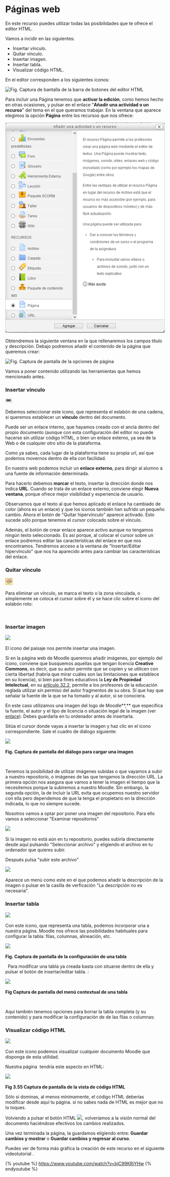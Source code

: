 
# Páginas web

En este recurso puedes utilizar todas las posibilidades que te ofrece el editor HTML.

Vamos a incidir en las siguientes:

- Insertar vínculo.
- Quitar vínculo.
- Insertar imagen.
- Insertar tabla.
- Visualizar código HTML.

En el editor corresponden a los siguientes iconos:

![Fig. Captura de bantalla de la barra de botones del editor HTML](/assets/Selección_147b.png)

Para incluir una Página tenemos que **activar la edición**, como hemos hecho en otras ocasiones, y pulsar en el enlace "**Añadir una actividad o un recurso**" del tema en el que queramos trabajar. En la ventana que aparece elegimos la opción **Página** entre los recursos que nos ofrece:


![Fig. Captura de pantalla de selección de página](img/anadir_una_pagina.png)


Obtendremos la siguiente ventana en la que rellenaremos los campos título y descripción. Debajo podremos añadir el contenido de la página que queremos crear:

![Fig. Captura de pantalla de la opciones de página](/assets/Selección_160.png)

Vamos a poner contenido utilizando las herramientas que hemos mencionado antes.

### Insertar vínculo

![](img/vinculo.png)

Debemos seleccionar este icono, que representa el eslabón de una cadena, si queremos establecer un **vínculo** dentro del documento.

Puede ser un enlace interno, que hayamos creado con el ancla dentro del propio documento (aunque con esta configuración del editor no puede hacerse sin utilizar código HTML, o bien un enlace externo, ya sea de la Web o de cualquier otro sitio de la plataforma.

Como ya sabes, cada lugar de la plataforma tiene su propia url, así que podemos movernos dentro de ella con facilidad.

En nuestra web podemos incluir un **enlace externo**, para dirigir al alumno a una fuente de información determinada.

Para hacerlo debemos **marcar** el texto, insertar la dirección donde nos indica **URL**. Cuando se trata de un enlace externo, conviene elegir **Nueva ventana**, porque ofrece mejor visibilidad y experiencia de usuario.


Observamos que el texto al que hemos aplicado el enlace ha cambiado de color (ahora es un enlace) y que los iconos también han sufrido un pequeño cambio. Ahora el botón de "Quitar hipervínculo" aparece activado. Esto sucede sólo porque tenemos el cursor colocado sobre el vínculo.

Además, el botón de crear enlace aparece activo aunque no tengamos ningún texto seleccionado. Es así porque, al colocar el cursor sobre un enlace podremos editar las características del enlace en que nos encontramos. Tendremos acceso a la ventana de "Insertar/Editar hipervínculo" que nos ha aparecido antes para cambiar las características del enlace. 

### Quitar vínculo

![](img/boton_quitar_enlace.png)

Para eliminar un vínculo, se marca el texto o la zona vinculada, o símplemente se coloca el cursor sobre él y se hace clic sobre el icono del eslabón roto:

 
### Insertar imagen

![](/assets/Selección_161.png)

El icono del paisaje nos permite insertar una imagen.

Si en la página web de Moodle queremos añadir imágenes, por ejemplo del icono, conviene que busquemos aquellas que tengan licencia **Creative Commons**, es decir, que su autor permite que se copien y se utilicen con cierta libertad (habría que mirar cuáles son las limitaciones que establece en su licencia), si bien para fines educativos la **Ley de Propiedad Intelectual**, en su [artículo 32.2](http://civil.udg.es/normacivil/estatal/reals/Lpi.html), permite a los profesores de la educación reglada utilizar sin permiso del autor fragmentos de su obra. Sí que hay que señalar la fuente de la que se ha tomado y al autor, si se conociera.

En este caso utilizamos una imagen del logo de Moodle**,** que especifica la fuente, el autor y el tipo de licencia o situación legal de la imagen (ver [enlace](http://commons.wikimedia.org/wiki/File:Logomoodle.svg)). Debes guardarla en tu ordenador antes de insertarla.

Sitúa el cursor donde vayas a insertar la imagen y haz clic en el icono correspondiente. Sale el cuadro de diálogo siguiente:

![](/assets/Selección_163.png)

**Fig. Captura de pantalla del diálogo para cargar una imagen**

 

Tenemos la posibilidad de utilizar imágenes subidas o que vayamos a subir a nuestro repositorio, o imágenes de las que tengamos la dirección URL. La primera opción nos asegura que vamos a tener la imagen el tiempo que la necesitemos porque la subiremos a nuestro Moodle. Sin embargo, la segunda opción, la de incluir la URL evita que ocupemos nuestro servidor con ella pero dependemos de que la tenga el propietario en la dirección indicada, lo que no siempre sucede.

Nosotros vamos a optar por poner una imagen del repositorio. Para ello vamos a seleccionar "Examinar repositorios"

![](/assets/Selección_164.png)


Si la imagen no está aún en tu repositorio, puedes subirla directamente desde aquí pulsando "Seleccionar archivo" y eligiendo el archivo en tu ordenador que quieres subir.

Después pulsa "subir este archivo"

![](/assets/Selección_165.png)

Aparece un menú como este en el que podemos añadir la descripción de la imagen o pulsar en la casilla de verficación "La descripción no es necesaria". 

### Insertar tabla

![](/assets/Selección_162.png)


Con este icono, que representa una tabla, podemos incorporar una a nuestra página. Moodle nos ofrece las posibilidades habituales para configurar la tabla: filas, columnas, alineación, etc.

![](/assets/Selección_166.png)

**Fig. Captura de pantalla de la configuración de una tabla**

 
Para modificar una tabla ya creada basta con situarse dentro de ella y pulsar el botón de insertar/editar tabla. :

![](/assets/Selección_167.png)

**Fig Captura de pantalla del menú contextual de una tabla**

 

Aquí también tenemos opciones para borrar la tabla completa (y su contenido) y para modificar la configuración de  de las filas o columnas:

### Visualizar código HTML

![](/assets/Selección_168.png)

Con este icono podemos visualizar cualquier documento Moodle que disponga de esta utilidad.

Nuestra página  tendría este aspecto en HTML:

![](/assets/Selección_169.png)

**Fig 3.55 Captura de pantalla de la vista de código HTML**


Sólo si dominas, al menos mínimamente, el código HTML deberías modificar desde aquí tu página. si no sabes nada de HTML es mejor que no lo toques.

Volviendo a pulsar el botón HTML ![](/assets/Selección_168.png), volveríamos a la visión normal del documento haciéndose efectivos los cambios realizados.

Una vez terminada la página, la guardamos eligiendo entre: **Guardar cambios y mostrar** o **Guardar cambios y regresar al curso**. 

Puedes ver de forma más gráfica la creación de este recurso en el siguiente videotutorial .

{% youtube %} https://www.youtube.com/watch?v=bjC99KRiYHw {% endyoutube %}

